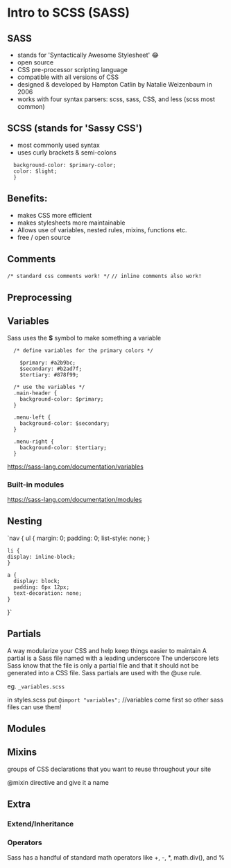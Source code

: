 # Intro to SCSS (SASS)

## SASS
  - stands for 'Syntactically Awesome Stylesheet' :joy: 
  - open source
  - CSS pre-processor scripting language
  - compatible with all versions of CSS
  - designed & developed by Hampton Catlin by Natalie Weizenbaum in 2006
  - works with four syntax parsers: scss, sass, CSS, and less (scss most common)
  
## SCSS (stands for 'Sassy CSS') 
  - most commonly used syntax
  - uses curly brackets & semi-colons
  
```.content {
  background-color: $primary-color;
  color: $light;
  }
```

## Benefits:
  - makes CSS more efficient
  - makes stylesheets more maintainable
  - Allows use of variables, nested rules, mixins, functions etc.
  - free / open source
  
## Comments
  ``` /* standard css comments work! */ ```
  ``` // inline comments also work! ```

## Preprocessing

## Variables

Sass uses the **$** symbol to make something a variable
```
  /* define variables for the primary colors */
  
    $primary: #a2b9bc;
    $secondary: #b2ad7f;
    $tertiary: #878f99;

  /* use the variables */
  .main-header {
    background-color: $primary;
  }

  .menu-left {
    background-color: $secondary;
  }

  .menu-right {
    background-color: $tertiary;
  }
```

https://sass-lang.com/documentation/variables

### Built-in modules
https://sass-lang.com/documentation/modules

## Nesting

`nav {
  ul {
    margin: 0;
    padding: 0;
    list-style: none;
  }

    li { 
    display: inline-block; 
    }

    a {
      display: block;
      padding: 6px 12px;
      text-decoration: none;
    }
}`


## Partials
A way modularize your CSS and help keep things easier to maintain
A partial is a Sass file named with a leading underscore
The underscore lets Sass know that the file is only a partial file and that it should not be generated into a CSS file. 
Sass partials are used with the @use rule.

eg. `_variables.scss`

in styles.scss put 
`@import "variables";` //variables come first so other sass files can use them!

## Modules

## Mixins

groups of CSS declarations that you want to reuse throughout your site

@mixin directive and give it a name

## Extra

### Extend/Inheritance

### Operators

Sass has a handful of standard math operators like +, -, *, math.div(), and %


